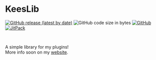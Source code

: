 # KeesLib
<p><a href="https://github.com/CasieBarieDev/KeesLib/releases/latest"><img alt="GitHub release (latest by date)" src="https://img.shields.io/github/v/release/CasieBarieDev/KeesLib?label=Release&logo=github"></a> <img alt="GitHub code size in bytes" src="https://img.shields.io/github/languages/code-size/CasieBarieDev/KeesLib?color=red&label=Size&logo=Github"> <a href="https://github.com/CasieBarieDev/KeesLib/blob/main/LICENSE"><img alt="GitHub" src="https://img.shields.io/github/license/CasieBarieDev/KeesLib?label=License&logo=Github"></a> <a href="https://jitpack.io/#dev.casiebarie/keeslib"><img alt="JitPack" src="https://img.shields.io/jitpack/version/dev.casiebarie/keeslib?color=lime&label=JitPack&logo=azurepipelines"></a></p>
<br/>

A simple library for my plugins!  
More info soon on my [website](https://www.casiebarie.dev/404).
